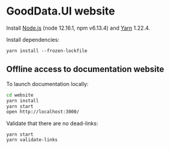 # GoodData.UI website

Install [Node.js](http://nodejs.org) (node 12.16.1, npm v6.13.4) and [Yarn](https://classic.yarnpkg.com) 1.22.4.

Install dependencies:
```
yarn install --frozen-lockfile
```

## Offline access to documentation website

To launch documentation locally:

```bash
cd website
yarn install
yarn start
open http://localhost:3000/
```

Validate that there are no dead-links:
```
yarn start
yarn validate-links
```